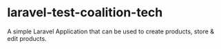 # laravel-test-coalition-tech
A simple Laravel Application that can be used to create products, store &amp; edit products.
